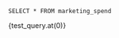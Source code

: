 ```test_query
SELECT * FROM marketing_spend
```

<DataTable data={test_query}/>
<DataTable data={test_query.groupBy("marketing_channel").agg({ avg: ["spend"], sum: ["spend"]})}/>
<DataTable data={test_query.limit(0)}/>

<LineChart data={test_query}/>

{test_query.at(0)}

<BigValue title=".at()" data={test_query.at(0)} value=spend />